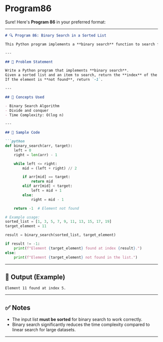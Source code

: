 # Program86
Sure! Here's **Program 86** in your preferred format:

---

```markdown
# 🔍 Program 86: Binary Search in a Sorted List

This Python program implements a **binary search** function to search for an item in a sorted list. It returns the **index** of the element if found, otherwise `-1`.

---

## 📌 Problem Statement

Write a Python program that implements **binary search**.  
Given a sorted list and an item to search, return the **index** of the element in the list.  
If the element is **not found**, return `-1`.

---

## 🧠 Concepts Used

- Binary Search Algorithm
- Divide and conquer
- Time Complexity: O(log n)

---

## 🧪 Sample Code

```python
def binary_search(arr, target):
    left = 0
    right = len(arr) - 1

    while left <= right:
        mid = (left + right) // 2

        if arr[mid] == target:
            return mid
        elif arr[mid] < target:
            left = mid + 1
        else:
            right = mid - 1

    return -1  # Element not found

# Example usage:
sorted_list = [1, 3, 5, 7, 9, 11, 13, 15, 17, 19]
target_element = 11

result = binary_search(sorted_list, target_element)

if result != -1:
    print(f"Element {target_element} found at index {result}.")
else:
    print(f"Element {target_element} not found in the list.")
```

---

## 🎯 Output (Example)

```
Element 11 found at index 5.
```

---

## ✅ Notes

- The input list **must be sorted** for binary search to work correctly.
- Binary search significantly reduces the time complexity compared to linear search for large datasets.

---
